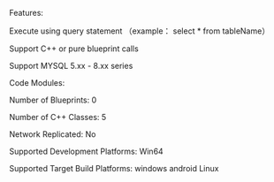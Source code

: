 Features:

 Execute using query statement （example： select * from tableName）
 
 Support C++ or pure blueprint calls
 
 Support MYSQL 5.xx - 8.xx series
 
 
 
 
Code Modules:




Number of Blueprints: 0

Number of C++ Classes: 5

Network Replicated: No

Supported Development Platforms: Win64

Supported Target Build Platforms: windows android Linux
